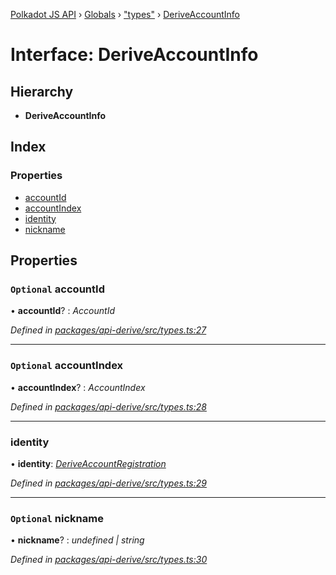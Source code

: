 [Polkadot JS API](../README.md) › [Globals](../globals.md) › ["types"](../modules/_types_.md) › [DeriveAccountInfo](_types_.deriveaccountinfo.md)

# Interface: DeriveAccountInfo

## Hierarchy

* **DeriveAccountInfo**

## Index

### Properties

* [accountId](_types_.deriveaccountinfo.md#optional-accountid)
* [accountIndex](_types_.deriveaccountinfo.md#optional-accountindex)
* [identity](_types_.deriveaccountinfo.md#identity)
* [nickname](_types_.deriveaccountinfo.md#optional-nickname)

## Properties

### `Optional` accountId

• **accountId**? : *AccountId*

*Defined in [packages/api-derive/src/types.ts:27](https://github.com/polkadot-js/api/blob/eb5ee9860b/packages/api-derive/src/types.ts#L27)*

___

### `Optional` accountIndex

• **accountIndex**? : *AccountIndex*

*Defined in [packages/api-derive/src/types.ts:28](https://github.com/polkadot-js/api/blob/eb5ee9860b/packages/api-derive/src/types.ts#L28)*

___

###  identity

• **identity**: *[DeriveAccountRegistration](_types_.deriveaccountregistration.md)*

*Defined in [packages/api-derive/src/types.ts:29](https://github.com/polkadot-js/api/blob/eb5ee9860b/packages/api-derive/src/types.ts#L29)*

___

### `Optional` nickname

• **nickname**? : *undefined | string*

*Defined in [packages/api-derive/src/types.ts:30](https://github.com/polkadot-js/api/blob/eb5ee9860b/packages/api-derive/src/types.ts#L30)*
